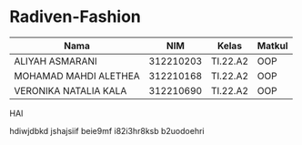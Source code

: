 # Radiven-Fashion

|**Nama**|**NIM**|**Kelas**|**Matkul**|
|----|---|-----|------|
|ALIYAH ASMARANI|312210203|TI.22.A2|OOP|
|MOHAMAD MAHDI ALETHEA|312210168|TI.22.A2|OOP|
|VERONIKA NATALIA KALA|312210690|TI.22.A2|OOP|


HAI

hdiwjdbkd
jshajsiif
beie9mf
i82i3hr8ksb
b2uodoehri
